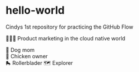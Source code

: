 # hello-world
Cindys 1st repository for practicing the GitHub Flow

👩🏼‍💻 Product marketing in the cloud native world

🐾 Dog mom  
🐓 Chicken owner  
🛼 Rollerblader
🗺️ Explorer 
